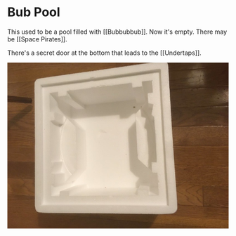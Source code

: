 # Bub Pool

This used to be a pool filled with [[Bubbubbub]]. Now it's empty. There may be [[Space Pirates]].

There's a secret door at the bottom that leads to the [[Undertaps]].

![Bub pool](media/51783722164_b998bd9718_c.jpg)